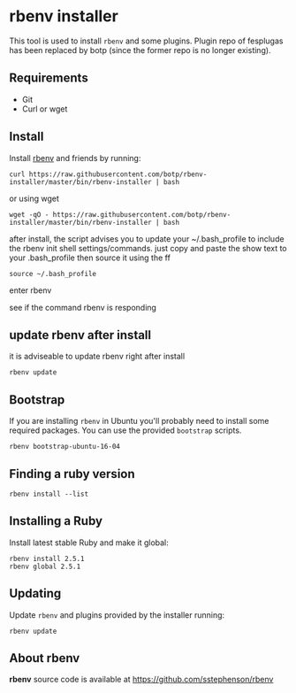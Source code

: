 # rbenv installer

This tool is used to install `rbenv` and some plugins.
Plugin repo of fesplugas has been replaced by botp (since the former repo is no longer existing).

## Requirements

- Git
- Curl or wget


## Install

Install [rbenv] and friends by running:   

	curl https://raw.githubusercontent.com/botp/rbenv-installer/master/bin/rbenv-installer | bash

or using wget

	wget -qO - https://raw.githubusercontent.com/botp/rbenv-installer/master/bin/rbenv-installer | bash

after install, the script advises you to update your ~/.bash_profile to include the rbenv init shell settings/commands. just copy and paste the show text to your .bash_profile then source it using the ff

	source ~/.bash_profile

enter
	rbenv

see if the command rbenv is responding

## update rbenv after install
it is adviseable to update rbenv right after install

	rbenv update

## Bootstrap

If you are installing `rbenv` in Ubuntu you'll probably need to install
some required packages. You can use the provided `bootstrap` scripts.

    rbenv bootstrap-ubuntu-16-04


## Finding a ruby version

	rbenv install --list


## Installing a Ruby

Install latest stable Ruby and make it global:

    rbenv install 2.5.1
    rbenv global 2.5.1


## Updating

Update `rbenv` and plugins provided by the installer running:

    rbenv update


## About rbenv

**rbenv** source code is available at <https://github.com/sstephenson/rbenv>

[rbenv]: https://github.com/sstephenson/rbenv
